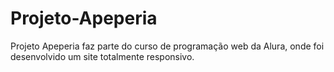 # Projeto-Apeperia
Projeto Apeperia faz parte do curso de programação web da Alura, onde foi desenvolvido um site totalmente responsivo. 
